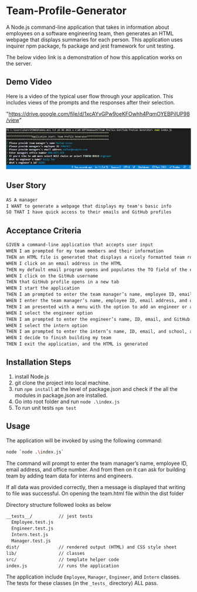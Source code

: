 # Team-Profile-Generator
A Node.js command-line application that takes in information about employees on a software engineering team, then generates an HTML webpage that displays summaries for each person. 
This application uses inquirer npm package, fs package and jest framework for unit testing.

The below video link is a demonstration of how this application works on the server.

## Demo Video

Here is a video of the typical user flow through your application. This includes views of the prompts and the responses after their selection.

"https://drive.google.com/file/d/1xcAYvGPw9oeKFOwhh4PqmOYEBPiIUP98/view" 

![Alt text](./assets/image.PNG?raw=true "Title")



## User Story

```md
AS A manager
I WANT to generate a webpage that displays my team's basic info
SO THAT I have quick access to their emails and GitHub profiles
```

## Acceptance Criteria

```md
GIVEN a command-line application that accepts user input
WHEN I am prompted for my team members and their information
THEN an HTML file is generated that displays a nicely formatted team roster based on user input
WHEN I click on an email address in the HTML
THEN my default email program opens and populates the TO field of the email with the address
WHEN I click on the GitHub username
THEN that GitHub profile opens in a new tab
WHEN I start the application
THEN I am prompted to enter the team manager’s name, employee ID, email address, and office number
WHEN I enter the team manager’s name, employee ID, email address, and office number
THEN I am presented with a menu with the option to add an engineer or an intern or to finish building my team
WHEN I select the engineer option
THEN I am prompted to enter the engineer’s name, ID, email, and GitHub username, and I am taken back to the menu
WHEN I select the intern option
THEN I am prompted to enter the intern’s name, ID, email, and school, and I am taken back to the menu
WHEN I decide to finish building my team
THEN I exit the application, and the HTML is generated
```
## Installation Steps
  1. install Node.js
  2. git clone the project into local machine.
  3. run `npm install` at the level of package.json and check if the all the modules in package.json are installed.
  4. Go into root folder and run `node .\index.js`
  5. To run unit tests `npm test`


## Usage

The application will be invoked by using the following command:

```bash
node `node .\index.js`
```
The command will prompt to enter the team manager’s name, employee ID, email address, and office number.
And from then on it can ask for building team by adding team data for interns and engineers.

If all data was provided correctly, then a message is displayed that writing to file was successful.
On opening the team.html file within the dist folder


Directory structure followed looks as  below

```md
__tests__/			// jest tests
  Employee.test.js
  Engineer.test.js
  Intern.test.js
  Manager.test.js
dist/               // rendered output (HTML) and CSS style sheet
lib/				// classes
src/				// template helper code
index.js			// runs the application
```

The application  include `Employee`, `Manager`, `Engineer`, and `Intern` classes. The tests for these classes (in the `_tests_` directory)  ALL pass.